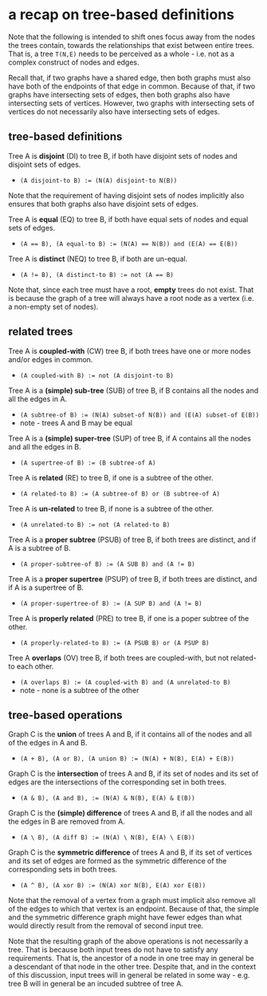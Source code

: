 
<!-- ======================================================================= -->
# a recap on tree-based definitions

Note that the following is intended to shift ones focus away from the nodes
the trees contain, towards the relationships that exist between entire trees.
That is, a tree `T(N,E)` needs to be perceived as a whole - i.e. not as a
complex construct of nodes and edges.

Recall that, if two graphs have a shared edge, then both graphs must also have
both of the endpoints of that edge in common. Because of that, if two graphs
have intersecting sets of edges, then both graphs also have intersecting sets
of vertices. However, two graphs with intersecting sets of vertices do not
necessarily also have intersecting sets of edges.

<!-- ======================================================================= -->
## tree-based definitions

Tree A is **disjoint** (DI) to tree B,
if both have disjoint sets of nodes and disjoint sets of edges.

* `(A disjoint-to B) := (N(A) disjoint-to N(B))`

Note that the requirement of having disjoint sets of nodes implicitly also
ensures that both graphs also have disjoint sets of edges.

Tree A is **equal** (EQ) to tree B,
if both have equal sets of nodes and equal sets of edges.

* `(A == B), (A equal-to B) := (N(A) == N(B)) and (E(A) == E(B))`

Tree A is **distinct** (NEQ) to tree B,
if both are un-equal.

* `(A != B), (A distinct-to B) := not (A == B)`

Note that, since each tree must have a root, **empty** trees do not exist.
That is because the graph of a tree will always have a root node as a vertex
(i.e. a non-empty set of nodes).

<!-- ======================================================================= -->
## related trees

Tree A is **coupled-with** (CW) tree B,
if both trees have one or more nodes and/or edges in common.

* `(A coupled-with B) := not (A disjoint-to B)`

Tree A is a **(simple) sub-tree** (SUB) of tree B,
if B contains all the nodes and all the edges in A.

* `(A subtree-of B) := (N(A) subset-of N(B)) and (E(A) subset-of E(B))`
* note - trees A and B may be equal

Tree A is a **(simple) super-tree** (SUP) of tree B,
if A contains all the nodes and all the edges in B.

* `(A supertree-of B) := (B subtree-of A)`

Tree A is **related** (RE) to tree B,
if one is a subtree of the other.

* `(A related-to B) := (A subtree-of B) or (B subtree-of A)`

Tree A is **un-related** to tree B,
if none is a subtree of the other.

* `(A unrelated-to B) := not (A related-to B)`

Tree A is a **proper subtree** (PSUB) of tree B,
if both trees are distinct, and if A is a subtree of B.

* `(A proper-subtree-of B) := (A SUB B) and (A != B)`

Tree A is a **proper supertree** (PSUP) of tree B,
if both trees are distinct, and if A is a supertree of B.

* `(A proper-supertree-of B) := (A SUP B) and (A != B)`

Tree A is **properly related** (PRE) to tree B,
if one is a poper subtree of the other.

* `(A properly-related-to B) := (A PSUB B) or (A PSUP B)`

Tree A **overlaps** (OV) tree B,
if both trees are coupled-with, but not related-to each other.

* `(A overlaps B) := (A coupled-with B) and (A unrelated-to B)`
* note - none is a subtree of the other

<!-- ======================================================================= -->
## tree-based operations

Graph C is the **union** of trees A and B,
if it contains all of the nodes and all of the edges in A and B.

* `(A + B), (A or B), (A union B) := (N(A) + N(B), E(A) + E(B))`

Graph C is the **intersection** of trees A and B,
if its set of nodes and its set of edges are the
intersections of the corresponding set in both trees.

* `(A & B), (A and B), := (N(A) & N(B), E(A) & E(B))`

Graph C is the **(simple) difference** of trees A and B,
if all the nodes and all the edges in B are removed from A.

* `(A \ B), (A diff B) := (N(A) \ N(B), E(A) \ E(B))`

Graph C is the **symmetric difference** of trees A and B,
if its set of vertices and its set of edges are formed as the
symmetric difference of the corresponding sets in both trees.

* `(A ^ B), (A xor B) := (N(A) xor N(B), E(A) xor E(B))`

Note that the removal of a vertex from a graph must implicit also remove all of
the edges to which that vertex is an endpoint. Because of that, the simple and
the symmetric difference graph might have fewer edges than what would directly
result from the removal of second input tree.

Note that the resulting graph of the above operations is not necessarily a
tree. That is because both input trees do not have to satisfy any requirements.
That is, the ancestor of a node in one tree may in general be a descendant of
that node in the other tree. Despite that, and in the context of this discussion,
input trees will in general be related in some way - e.g. tree B will in general
be an incuded subtree of tree A.
